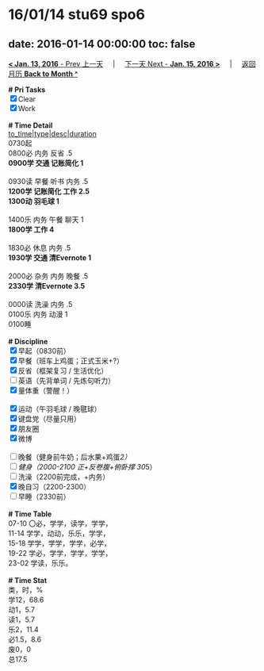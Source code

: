 # 16/01/14 stu69 spo6

date: 2016-01-14 00:00:00
toc: false
---
[**< Jan. 13, 2016** - Prev 上一天](/lifelogs/2016/01/d13.md) &nbsp; &nbsp; | &nbsp; &nbsp; [下一天 Next - **Jan. 15, 2016 >**](/lifelogs/2016/01/d15.md) &nbsp; &nbsp; |  &nbsp; &nbsp; [返回月历 **Back to Month ^**](/lifelogs/2016/01/index.md)
<br/><div><b># Pri Tasks</b></div><div><input checked="true" type="checkbox"/>Clear</div><div><input checked="true" type="checkbox"/>Work</div><div><br/></div><div><b># Time Detail</b></div><div><u>to_time|type|desc|duration</u></div><div>0730起</div><div>0800必 内务 反省 .5</div><div><b>0900学 交通 记账简化 1</b></div><div><br/></div><div>0930读 早餐 听书 内务 .5</div><div><b>1200学 记账简化 工作 2.5</b></div><div><b>1300动 羽毛球 1</b></div><div><br/></div><div>1400乐 内务 午餐 聊天 1</div><div><b>1800学 工作 4</b></div><div><br/></div><div>1830必 休息 内务 .5</div><div><b>1930学 交通 清Evernote 1</b></div><div><br/></div><div>2000必 杂务 内务 晚餐 .5</div><div><b>2330学 清Evernote 3.5</b></div><div><br/></div><div>0000读 洗澡 内务 .5</div><div>0100乐 内务 动漫 1</div><div>0100睡</div><div><br/></div><div><b># Discipline</b></div><div><input checked="true" type="checkbox"/>早起（0830前）</div><div><input checked="true" type="checkbox"/>早餐（班车上鸡蛋；正式玉米+?）</div><div><input checked="true" type="checkbox"/>反省（框架复习 / 生活优化）</div><div><input type="checkbox"/>英语（先背单词 / 先炼句听力）</div><div><input checked="true" type="checkbox"/>量体重（警醒！）</div><div><br/></div><div><input checked="true" type="checkbox"/>运动（午羽毛球 / 晚毽球）</div><div><input checked="true" type="checkbox"/>键盘党（尽量只用）</div><div><input checked="true" type="checkbox"/>朋友圈</div><div><input checked="true" type="checkbox"/>微博</div><div><br/></div><div><input type="checkbox"/>晚餐（健身前牛奶；后水果+鸡蛋*2）</div><div><input type="checkbox"/>健身（2000-2100 正+反卷腹+俯卧撑 30*5）</div><div><input type="checkbox"/>洗澡（2200前完成，+内务）</div><div><input checked="true" type="checkbox"/>晚自习（2200-2300）</div><div><input type="checkbox"/>早睡（2330前）</div><div><br/></div><div><b># Time Table</b></div><div>07-10 〇必，学学，读学，学学，</div><div>11-14 学学，动动，乐乐，学学，</div><div>15-18 学学，学学，学学，必学，</div><div>19-22 学必，学学，学学，学学，</div><div>23-02 学读，乐乐。</div><div><br/></div><div><b># Time Stat</b></div><div>类，时，%</div><div>学12，68.6</div><div>动1，5.7</div><div>读1，5.7</div><div>乐2，11.4</div><div>必1.5，8.6</div><div>废0，0</div><div>总17.5</div>

